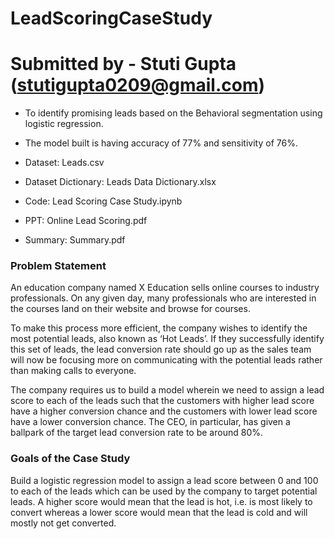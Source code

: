 # LeadScoringCaseStudy
# Submitted by - Stuti Gupta (stutigupta0209@gmail.com)
- To identify promising leads based on the Behavioral segmentation using logistic regression.
- The model built is having accuracy of 77% and sensitivity of 76%.

- Dataset: Leads.csv 
- Dataset Dictionary: Leads Data Dictionary.xlsx
- Code: Lead Scoring Case Study.ipynb
- PPT: Online Lead Scoring.pdf
- Summary: Summary.pdf 

### Problem Statement
An education company named X Education sells online courses to industry professionals. On any given day, many professionals who are interested in the courses land on their website and browse for courses. 

To make this process more efficient, the company wishes to identify the most potential leads, also known as ‘Hot Leads’. If they successfully identify this set of leads, the lead conversion rate should go up as the sales team will now be focusing more on communicating with the potential leads rather than making calls to everyone.

The company requires us to build a model wherein we need to assign a lead score to each of the leads such that the customers with higher lead score have a higher conversion chance and the customers with lower lead score have a lower conversion chance. The CEO, in particular, has given a ballpark of the target lead conversion rate to be around 80%.

### Goals of the Case Study
Build a logistic regression model to assign a lead score between 0 and 100 to each of the leads which can be used by the company to target potential leads. A higher score would mean that the lead is hot, i.e. is most likely to convert whereas a lower score would mean that the lead is cold and will mostly not get converted.
